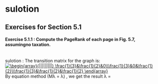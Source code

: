# sulotion<br>
## Exercises for Section 5.1
#### Exercise 5.1.1 : Compute the PageRank of each page in Fig. 5.7, assumingno taxation. 
<br> sulotion : The transition matrix for the graph is: <br> <a href="https://www.codecogs.com/eqnedit.php?latex=\begin{array}{|||||||||}&space;\frac{1}{3}&\frac{1}{2}&0\\\frac{1}{3}&0&\frac{1}{2}\\\frac{1}{3}&\frac{1}{2}&\frac{1}{2}&space;\end{array}" target="_blank"><img src="https://latex.codecogs.com/gif.latex?\begin{array}{|||||||||}&space;\frac{1}{3}&\frac{1}{2}&0\\\frac{1}{3}&0&\frac{1}{2}\\\frac{1}{3}&\frac{1}{2}&\frac{1}{2}&space;\end{array}" title="\begin{array}{|||||||||} \frac{1}{3}&\frac{1}{2}&0\\\frac{1}{3}&0&\frac{1}{2}\\\frac{1}{3}&\frac{1}{2}&\frac{1}{2} \end{array}" /></a>
<br> By equation method (Mλ = λ) , we get the result λ = 
